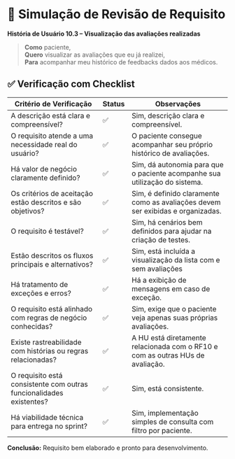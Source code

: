 # 🧪 Simulação de Revisão de Requisito

**História de Usuário 10.3 – Visualização das avaliações realizadas**  

> **Como** paciente,  
> **Quero** visualizar as avaliações que eu já realizei,   
> **Para** acompanhar meu histórico de feedbacks dados aos médicos.

## ✅ Verificação com Checklist

| Critério de Verificação | Status | Observações |
|-------------------------|--------|-------------|
| A descrição está clara e compreensível? | ✅ | Sim, descrição clara e compreensível. |
| O requisito atende a uma necessidade real do usuário? | ✅ | O paciente consegue acompanhar seu próprio histórico de avaliações. |
| Há valor de negócio claramente definido? | ✅ | Sim, dá autonomia para que o paciente acompanhe sua utilização do sistema. |
| Os critérios de aceitação estão descritos e são objetivos? | ✅ | Sim, é definido claramente como as avaliações devem ser exibidas e organizadas. |
| O requisito é testável? | ✅ | Sim, há cenários bem definidos para ajudar na criação de testes. |
| Estão descritos os fluxos principais e alternativos? | ✅ | Sim, está incluída a visualização da lista com e sem avaliações |
| Há tratamento de exceções e erros? | ✅ | Há a exibição de mensagens em caso de exceção. |
| O requisito está alinhado com regras de negócio conhecidas? | ✅ | Sim, exige que o paciente veja apenas suas próprias avaliações. |
| Existe rastreabilidade com histórias ou regras relacionadas? | ✅ | A HU está diretamente relacionada com o RF10 e com as outras HUs de avaliação. |
| O requisito está consistente com outras funcionalidades existentes? | ✅ | Sim, está consistente. |
| Há viabilidade técnica para entrega no sprint? | ✅ | Sim, implementação simples de consulta com filtro por paciente. |

**Conclusão:** Requisito bem elaborado e pronto para desenvolvimento.
